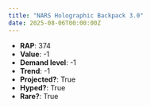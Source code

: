 ```yaml
---
title: "NARS Holographic Backpack 3.0"
date: 2025-08-06T00:00:00Z
---
```

- **RAP**: 374
- **Value**: -1
- **Demand level**: -1
- **Trend**: -1
- **Projected?**: True
- **Hyped?**: True
- **Rare?**: True
